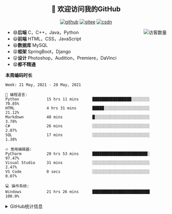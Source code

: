 <h2 align="center">👋 欢迎访问我的GitHub</h2>
<p align="center">
  <a href="https://github.com/eternidad33"><img src="https://img.shields.io/badge/GitHub-ff79c6" alt="github"></a>
  <a href="https://gitee.com/eternidad33"><img src="https://img.shields.io/badge/Gitee-fe7300" alt="gitee"></a>
  <a href="https://blog.csdn.net/qq_42907802"><img src="https://img.shields.io/badge/CSDN-cf000e" alt="csdn"></a>
</p>

<img align='right' src="https://profile-counter.glitch.me/eternidad33/count.svg" alt="访客数量"/>

- 😄**后端** C，C++，Java，Python
- 😃**前端** HTML，CSS，JavaScript
- 😆**数据库** MySQL
- 😝**框架** SpringBoot，Django
- 😛**设计** Photoshop，Audition，Premiere，DaVinci
- 😧**都不精通**

**本周编码时长**

<!--START_SECTION:waka-->
```text
Week: 21 May, 2021 - 28 May, 2021

💬 编程语言: 
Python            15 hrs 11 mins      █████████████████░░░░░░░░   70.85% 
HTML              4 hrs 31 mins       █████░░░░░░░░░░░░░░░░░░░░   21.12% 
Markdown          48 mins             █░░░░░░░░░░░░░░░░░░░░░░░░   3.78% 
C#                26 mins             ░░░░░░░░░░░░░░░░░░░░░░░░░   2.07% 
SQL               17 mins             ░░░░░░░░░░░░░░░░░░░░░░░░░   1.38%

🔥 常用编辑器: 
PyCharm           20 hrs 53 mins      ████████████████████████░   97.47% 
Visual Studio     31 mins             ░░░░░░░░░░░░░░░░░░░░░░░░░   2.47% 
VS Code           0 secs              ░░░░░░░░░░░░░░░░░░░░░░░░░   0.07%

💻 操作系统: 
Windows           21 hrs 26 mins      █████████████████████████   100.0%

```


<!--END_SECTION:waka-->




<details>
<summary>GitHub统计信息</summary>

<br/>

> 动态太少，不好意思展示
> 
> 下面的GitHub统计信息是来自于[github-readme-stats](https://github.com/anuraghazra/github-readme-stats)项目，里边有[中文文档](https://github.com/anuraghazra/github-readme-stats/blob/master/readme_cn.md)

<a href="https://github.com/eternidad33/eternidad33">
  <img align="center" src="https://github-readme-stats.anuraghazra1.vercel.app/api?username=eternidad33&show_icons=true" />
</a>
<br/>

---

*近期更新的仓库*

<a href="https://github.com/eternidad33/eternidad33">
  <img align="center" src="https://github-readme-stats.anuraghazra1.vercel.app/api/pin/?username=eternidad33&repo=eternidad33" />
</a>    
<a href="https://gitee.com/eternidad33/leetcode">
  <img align="center" src="https://github-readme-stats.anuraghazra1.vercel.app/api/pin/?username=eternidad33&repo=leetcode" />
</a>

<br/>

<br/>

[![eternidad33's contribution graph as a Game of Life](https://github4life.herokuapp.com/eternidad33.gif)](https://github4life.herokuapp.com/eternidad33)

</details>


